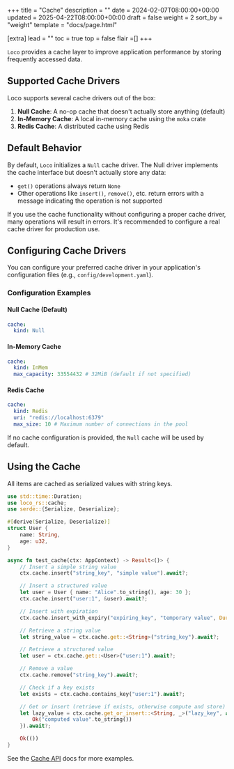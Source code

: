 +++
title = "Cache"
description = ""
date = 2024-02-07T08:00:00+00:00
updated = 2025-04-22T08:00:00+00:00
draft = false
weight = 2
sort_by = "weight"
template = "docs/page.html"

[extra]
lead = ""
toc = true
top = false
flair =[]
+++

`Loco` provides a cache layer to improve application performance by storing frequently accessed data.

## Supported Cache Drivers

Loco supports several cache drivers out of the box:

1. **Null Cache**: A no-op cache that doesn't actually store anything (default)
2. **In-Memory Cache**: A local in-memory cache using the `moka` crate
3. **Redis Cache**: A distributed cache using Redis

## Default Behavior

By default, `Loco` initializes a `Null` cache driver. The Null driver implements the cache interface but doesn't actually store any data:

- `get()` operations always return `None`
- Other operations like `insert()`, `remove()`, etc. return errors with a message indicating the operation is not supported

If you use the cache functionality without configuring a proper cache driver, many operations will result in errors. It's recommended to configure a real cache driver for production use.

## Configuring Cache Drivers

You can configure your preferred cache driver in your application's configuration files (e.g., `config/development.yaml`).

### Configuration Examples

#### Null Cache (Default)

```yaml
cache:
  kind: Null
```

#### In-Memory Cache

```yaml
cache:
  kind: InMem
  max_capacity: 33554432 # 32MiB (default if not specified)
```

#### Redis Cache

```yaml
cache:
  kind: Redis
  uri: "redis://localhost:6379"
  max_size: 10 # Maximum number of connections in the pool
```

If no cache configuration is provided, the `Null` cache will be used by default.

## Using the Cache

All items are cached as serialized values with string keys.

```rust
use std::time::Duration;
use loco_rs::cache;
use serde::{Serialize, Deserialize};

#[derive(Serialize, Deserialize)]
struct User {
    name: String,
    age: u32,
}

async fn test_cache(ctx: AppContext) -> Result<()> {
    // Insert a simple string value
    ctx.cache.insert("string_key", "simple value").await?;

    // Insert a structured value
    let user = User { name: "Alice".to_string(), age: 30 };
    ctx.cache.insert("user:1", &user).await?;

    // Insert with expiration
    ctx.cache.insert_with_expiry("expiring_key", "temporary value", Duration::from_secs(300)).await?;

    // Retrieve a string value
    let string_value = ctx.cache.get::<String>("string_key").await?;

    // Retrieve a structured value
    let user = ctx.cache.get::<User>("user:1").await?;

    // Remove a value
    ctx.cache.remove("string_key").await?;

    // Check if a key exists
    let exists = ctx.cache.contains_key("user:1").await?;

    // Get or insert (retrieve if exists, otherwise compute and store)
    let lazy_value = ctx.cache.get_or_insert::<String, _>("lazy_key", async {
        Ok("computed value".to_string())
    }).await?;

    Ok(())
}
```

See the [Cache API](https://docs.rs/loco-rs/latest/loco_rs/cache/struct.Cache.html) docs for more examples.
